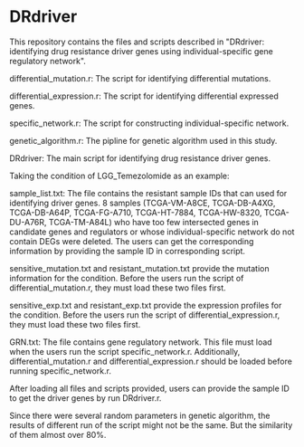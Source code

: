 # DRdriver
This repository contains the files and scripts described in "DRdriver: identifying drug resistance driver genes using individual-specific gene regulatory network".

differential_mutation.r: The script for identifying differential mutations.

differential_expression.r: The script for identifying differential expressed genes.

specific_network.r: The script for constructing individual-specific network.

genetic_algorithm.r: The pipline for genetic algorithm used in this study.

DRdriver: The main script for identifying drug resistance driver genes.


Taking the condition of LGG_Temezolomide as an example:

sample_list.txt: The file contains the resistant sample IDs that can used for identifying driver genes. 8 samples (TCGA-VM-A8CE, TCGA-DB-A4XG, TCGA-DB-A64P, TCGA-FG-A710, TCGA-HT-7884, TCGA-HW-8320, TCGA-DU-A76R, TCGA-TM-A84L) who have too few intersected genes in candidate genes and regulators or whose individual-specific network do not contain DEGs were deleted. The users can get the corresponding information by providing the sample ID in corresponding script.

sensitive_mutation.txt and resistant_mutation.txt provide the mutation information for the condition. Before the users run the script of differential_mutation.r, they must load these two files first.

sensitive_exp.txt and resistant_exp.txt provide the expression profiles for the condition. Before the users run the script of differential_expression.r, they must load these two files first.

GRN.txt: The file contains gene regulatory network. This file must load when the users run the script specific_network.r. Additionally, differential_mutation.r and differential_expression.r should be loaded before running specific_network.r.

After loading all files and scripts provided, users can provide the sample ID to get the driver genes by run DRdriver.r.

Since there were several random parameters in genetic algorithm, the results of different run of the script might not be the same. But the similarity of them almost over 80%.
